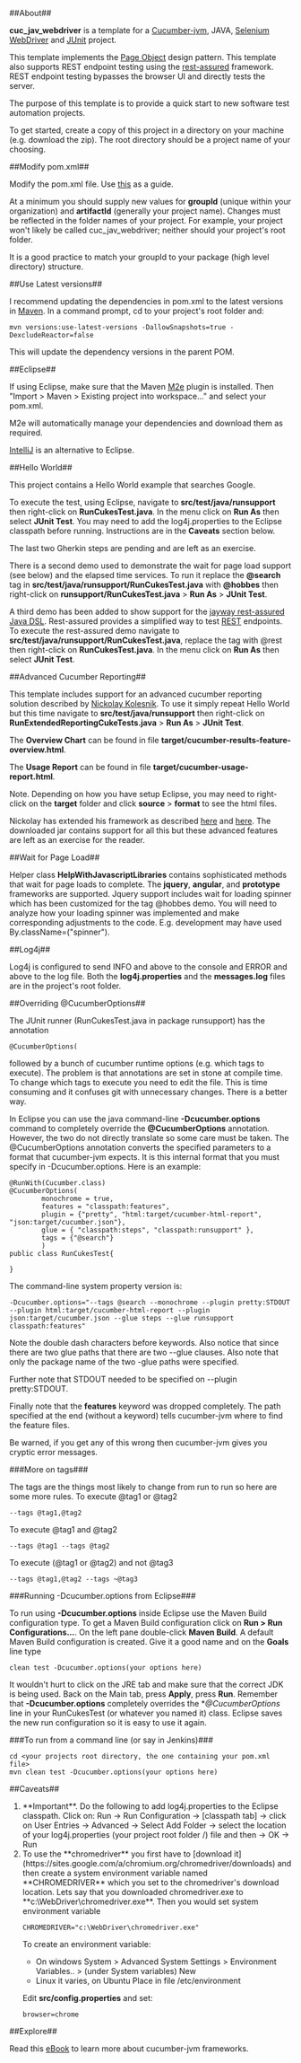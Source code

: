 ##About##

**cuc_jav_webdriver** is a template for a [Cucumber-jvm](https://github.com/cucumber/cucumber-jvm), JAVA, [Selenium WebDriver](http://www.seleniumhq.org/projects/webdriver/) and [JUnit](http://junit.org/) project. 

This template implements the [Page Object](http://www.seleniumhq.org/docs/06_test_design_considerations.jsp#page-object-design-pattern) design pattern.  This template also supports REST endpoint testing using the [rest-assured](http://www.jayway.com/2013/11/29/rest-assured-2-0-testing-your-rest-services-is-easier-than-ever/) framework. REST endpoint testing bypasses the browser UI and directly tests the server.

The purpose of this template is to provide a quick start to new software test automation projects. 

To get started, create a copy of this project in a directory on your machine (e.g. download the zip). The root directory should be a project name of your choosing.

##Modify pom.xml##

Modify the pom.xml file.  Use [this](https://maven.apache.org/pom.html) as a guide.

At a minimum you should supply new values for **groupId** (unique within your organization) and **artifactId** (generally your project name). Changes must be reflected in the folder names of your project. For example, your project won't likely be called cuc_jav_webdriver; neither should your project's root folder.

It is a good practice to match your groupId to your package (high level directory) structure.

##Use Latest versions##

I recommend updating the dependencies in pom.xml to the latest versions in [Maven](https://maven.apache.org/install.html).  In a command prompt, cd to your project's root folder and:

    mvn versions:use-latest-versions -DallowSnapshots=true -DexcludeReactor=false

This will update the dependency versions in the parent POM.

##Eclipse##

If using Eclipse, make sure that the Maven [M2e](http://www.eclipse.org/m2e/) plugin is installed.  Then "Import > Maven > Existing project into workspace..." and select your pom.xml.

M2e will automatically manage your dependencies and download them as required.

[IntelliJ](https://www.jetbrains.com/idea/) is an alternative to Eclipse.

##Hello World##

This project contains a Hello World example that searches Google.

To execute the test, using Eclipse, navigate to **src/test/java/runsupport** then right-click on **RunCukesTest.java**.
In the menu click on **Run As** then select **JUnit Test**. You may need to add the log4j.properties to the Eclipse classpath before running.  Instructions are in the **Caveats** section below.

The last two Gherkin steps are pending and are left as an exercise.

There is a second demo used to demonstrate the wait for page load support (see below) and the elapsed time services.  To run it replace the **@search** tag in **src/test/java/runsupport/RunCukesTest.java** with **@hobbes** then right-click on **runsupport/RunCukesTest.java** > **Run As** > **JUnit Test**.  

A third demo has been added to show support for the [jayway rest-assured Java DSL](https://github.com/jayway/rest-assured/wiki). Rest-assured provides a simplified way to test [REST](http://rest.elkstein.org/2008/02/what-is-rest.html) endpoints.  To execute the rest-assured demo navigate to **src/test/java/runsupport/RunCukesTest.java**, replace the tag with @rest then right-click on **RunCukesTest.java**. In the menu click on **Run As** then select **JUnit Test**.

##Advanced Cucumber Reporting##

This template includes support for an advanced cucumber reporting solution described by [Nickolay Kolesnik](http://mkolisnyk.blogspot.com/2015/05/cucumber-jvm-advanced-reporting.html).   To use it simply repeat Hello World but this time navigate to **src/test/java/runsupport** then right-click on **RunExtendedReportingCukeTests.java** > **Run As** > **JUnit Test**.

The **Overview Chart** can be found in file **target/cucumber-results-feature-overview.html**.

The **Usage Report** can be found in file **target/cucumber-usage-report.html**.

Note. Depending on how you have setup Eclipse, you may need to right-click on the **target** folder and click **source** > **format** to see the html files.

Nickolay has extended his framework as described [here](http://mkolisnyk.blogspot.com/2015/06/cucumber-jvm-advanced-reporting-2.html) and [here](http://mkolisnyk.blogspot.com/2015/10/cucumber-jvm-advanced-reporting-3.html). The downloaded jar contains support for all this but these advanced features are left as an exercise for the reader.

##Wait for Page Load##

Helper class **HelpWithJavascriptLibraries** contains sophisticated methods that wait for page loads to complete.  The **jquery**, **angular**, and **prototype** frameworks are supported.  Jquery support includes wait for loading spinner which has been customized for the tag @hobbes demo.  You will need to analyze how your loading spinner was implemented and make corresponding adjustments to the code. E.g. development may have used By.className=("spinner").

##Log4j##

Log4j is configured to send INFO and above to the console and ERROR and above to the log file. Both the **log4j.properties** and the **messages.log** files are in the project's root folder.

##Overriding @CucumberOptions##

The JUnit runner (RunCukesTest.java in package runsupport) has the annotation

    @CucumberOptions(

followed by a bunch of cucumber runtime options (e.g. which tags to execute).  The problem is that annotations are set in stone at compile time.  To change which tags to execute you need to edit the file.  This is time consuming and it confuses git with unnecessary changes.  There is a better way.

In Eclipse you can use the java command-line **-Dcucumber.options** command to completely override the **@CucumberOptions** annotation.  However, the two do not directly translate so some care must be taken.  The @CucumberOptions annotation converts the specified parameters to a format that cucumber-jvm expects.  It is this internal format that you must specify in -Dcucumber.options.  Here is an example:

    @RunWith(Cucumber.class)
    @CucumberOptions(
            monochrome = true,
            features = "classpath:features",
            plugin = {"pretty", "html:target/cucumber-html-report", "json:target/cucumber.json"},
            glue = { "classpath:steps", "classpath:runsupport" },
            tags = {"@search"}
            )
    public class RunCukesTest{
    
    }

The command-line system property version is:

    -Dcucumber.options="--tags @search --monochrome --plugin pretty:STDOUT --plugin html:target/cucumber-html-report --plugin json:target/cucumber.json --glue steps --glue runsupport classpath:features"

Note the double dash characters before keywords.  Also notice that since there are two glue paths that there are two --glue clauses.  Also note that only the package name of the two -glue paths were specified.

Further note that STDOUT needed to be specified on --plugin pretty:STDOUT.

Finally note that the **features** keyword was dropped completely. The path specified at the end (without a keyword) tells cucumber-jvm where to find the feature files.

Be warned, if you get any of this wrong then cucumber-jvm gives you cryptic error messages. 

###More on tags###

The tags are the things most likely to change from run to run so here are some more rules.  To execute @tag1 or @tag2

    --tags @tag1,@tag2

To execute @tag1 and @tag2

    --tags @tag1 --tags @tag2

To execute (@tag1 or @tag2) and not @tag3

    --tags @tag1,@tag2 --tags ~@tag3

###Running -Dcucumber.options from Eclipse###

To run using **-Dcucumber.options** inside Eclipse use the Maven Build configuration type.  To get a Maven Build configuration click on **Run > Run Configurations...**. On the left pane double-click **Maven Build**. A default Maven Build configuration is created. Give it a good name and on the **Goals** line type 

    clean test -Dcucumber.options(your options here)

It wouldn't hurt to click on the JRE tab and make sure that the correct JDK is being used. Back on the Main tab, press **Apply**, press **Run**. Remember that **-Dcucumber.options** completely overrides the **@CucumberOptions* line in your RunCukesTest (or whatever you named it) class. Eclipse saves the new run configuration so it is easy to use it again.

###To run from a command line (or say in Jenkins)###

    cd <your projects root directory, the one containing your pom.xml file>
    mvn clean test -Dcucumber.options(your options here)

##Caveats##

<ol>
<li>**Important**.  Do the following to add log4j.properties to the Eclipse classpath.  Click on: Run -> Run Configuration -> [classpath tab] -> click on User Entries -> Advanced -> Select Add Folder -> select the location of your log4j.properties (your project root folder /) file and then -> OK -> Run

<li>To use the **chromedriver** you first have to [download it](https://sites.google.com/a/chromium.org/chromedriver/downloads) and then create a system environment variable named **CHROMEDRIVER** which you set to the chromedriver's download location.  Lets say that you downloaded chromedriver.exe to **c:\WebDriver\chromedriver.exe**.   Then you would set system environment variable 

    CHROMEDRIVER="c:\WebDriver\chromedriver.exe" 
      
To create an environment variable:
<ul>
<li>On windows System > Advanced System Settings > Environment Variables.. > (under System variables) New
<li>Linux it varies, on Ubuntu Place in file /etc/environment
</ul>

Edit **src/config.properties** and set:

    browser=chrome
    
</ol>

##Explore##

Read this [eBook](https://www.gitbook.com/book/sukesh15/cucumber-jvm-test-framework-/details) to learn more about cucumber-jvm frameworks.





